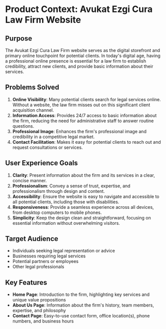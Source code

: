 # Product Context: Avukat Ezgi Cura Law Firm Website

## Purpose
The Avukat Ezgi Cura Law Firm website serves as the digital storefront and primary online touchpoint for potential clients. In today's digital age, having a professional online presence is essential for a law firm to establish credibility, attract new clients, and provide basic information about their services.

## Problems Solved
1. **Online Visibility**: Many potential clients search for legal services online. Without a website, the law firm misses out on this significant client acquisition channel.
2. **Information Access**: Provides 24/7 access to basic information about the firm, reducing the need for administrative staff to answer routine questions.
3. **Professional Image**: Enhances the firm's professional image and credibility in a competitive legal market.
4. **Contact Facilitation**: Makes it easy for potential clients to reach out and request consultations or services.

## User Experience Goals
1. **Clarity**: Present information about the firm and its services in a clear, concise manner.
2. **Professionalism**: Convey a sense of trust, expertise, and professionalism through design and content.
3. **Accessibility**: Ensure the website is easy to navigate and accessible to all potential clients, including those with disabilities.
4. **Responsiveness**: Provide a seamless experience across all devices, from desktop computers to mobile phones.
5. **Simplicity**: Keep the design clean and straightforward, focusing on essential information without overwhelming visitors.

## Target Audience
- Individuals seeking legal representation or advice
- Businesses requiring legal services
- Potential partners or employees
- Other legal professionals

## Key Features
- **Home Page**: Introduction to the firm, highlighting key services and unique value propositions
- **About Us Page**: Information about the firm's history, team members, expertise, and philosophy
- **Contact Page**: Easy-to-use contact form, office location(s), phone numbers, and business hours 